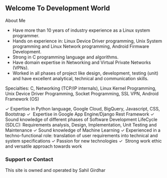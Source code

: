 ## Welcome To Development World

About Me

- Have more than 10 years of industry experience as a Linux system programmer.
- Hands on experience in: Linux Device Driver programming, Unix System programming and Linux Network programming, Android Firmware Development.
- Strong in C programming language and algorithms.
- Have domain expertise in Networking and Virtual Private Networks (VPNs).
- Worked in all phases of project like design, development, testing (unit) and have excellent analytical, technical and communication skills.

Specialties: C, Networking (TCP/IP internals), Linux Kernel Programming, Unix Device Driver Programming, Socket Programming, SSL VPN, Android Framework (OS)

✓​  ​Expertise in ​Python language, Google Cloud, BigQuery, Javascript, CSS, Bootstrap ✓​ ​ ​Expertise in​ Google App Engine/Django Rest Framework ✓​  ​Sound knowledge of different phases of​ Software Development      LifeCycle (SDLC): ​Requirements analysis, Design, Implementation,      ​Unit Testing and Maintenance ✓​  ​Sound knowledge of​ Machine Learning ✓​  ​Experienced in​ a techno-functional ​role: translation of user requirements into      technical and system specifications ✓​  ​Passion for new technologies ✓​ ​ ​Strong work ethic and versatile approach towards work 

### Support or Contact
This site is owned and operated by Sahil Girdhar
